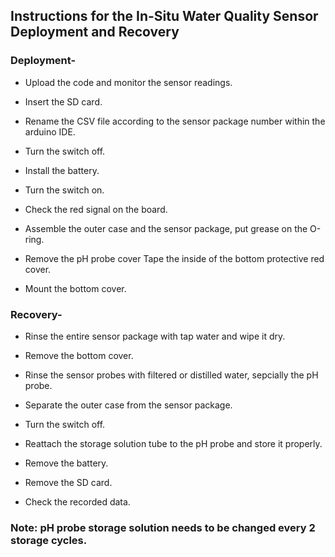 ## Instructions for the In-Situ Water Quality Sensor Deployment and Recovery <br>

### Deployment- <br>

* Upload the code and monitor the sensor readings. 

* Insert the SD card. 

* Rename the CSV file according to the sensor package number within the arduino IDE. 

* Turn the switch off. 

* Install the battery. 

* Turn the switch on. 

* Check the red signal on the board. 

* Assemble the outer case and the sensor package, put grease on the O-ring. 

* Remove the pH probe cover Tape the inside of the bottom protective red cover. 

* Mount the bottom cover. 

### Recovery- 

* Rinse the entire sensor package with tap water and wipe it dry. 

* Remove the bottom cover. 

* Rinse the sensor probes with filtered or distilled water, sepcially the pH probe. 

* Separate the outer case from the sensor package. 

* Turn the switch off. 

* Reattach the storage solution tube to the pH probe and store it properly. 

* Remove the battery. 

* Remove the SD card. 

* Check the recorded data. 

### Note: pH probe storage solution needs to be changed every 2 storage cycles.  
